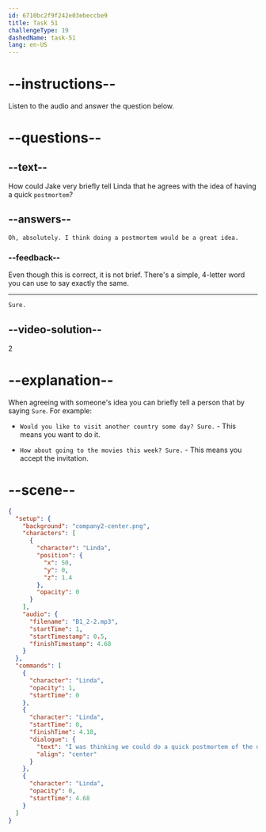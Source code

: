 ```yaml
---
id: 6710bc2f9f242e03ebeccbe9
title: Task 51
challengeType: 19
dashedName: task-51
lang: en-US
---
```


<!-- (Audio) Linda: I was thinking we could do a quick postmortem of the design project. -->

<!-- SPEAKING -->

# --instructions--

Listen to the audio and answer the question below.

# --questions--

## --text--

How could Jake very briefly tell Linda that he agrees with the idea of having a quick `postmortem`?

## --answers--

`Oh, absolutely. I think doing a postmortem would be a great idea.`

### --feedback--

Even though this is correct, it is not brief. There's a simple, 4-letter word you can use to say exactly the same.

---

`Sure.`

## --video-solution--

2

# --explanation--

When agreeing with someone's idea you can briefly tell a person that by saying `Sure`. For example:

- `Would you like to visit another country some day? Sure.` - This means you want to do it.

- `How about going to the movies this week? Sure.` - This means you accept the invitation.

# --scene--

```json
{
  "setup": {
    "background": "company2-center.png",
    "characters": [
      {
        "character": "Linda",
        "position": {
          "x": 50,
          "y": 0,
          "z": 1.4
        },
        "opacity": 0
      }
    ],
    "audio": {
      "filename": "B1_2-2.mp3",
      "startTime": 1,
      "startTimestamp": 0.5,
      "finishTimestamp": 4.68
    }
  },
  "commands": [
    {
      "character": "Linda",
      "opacity": 1,
      "startTime": 0
    },
    {
      "character": "Linda",
      "startTime": 0,
      "finishTime": 4.18,
      "dialogue": {
        "text": "I was thinking we could do a quick postmortem of the design project.",
        "align": "center"
      }
    },
    {
      "character": "Linda",
      "opacity": 0,
      "startTime": 4.68
    }
  ]
}
```
